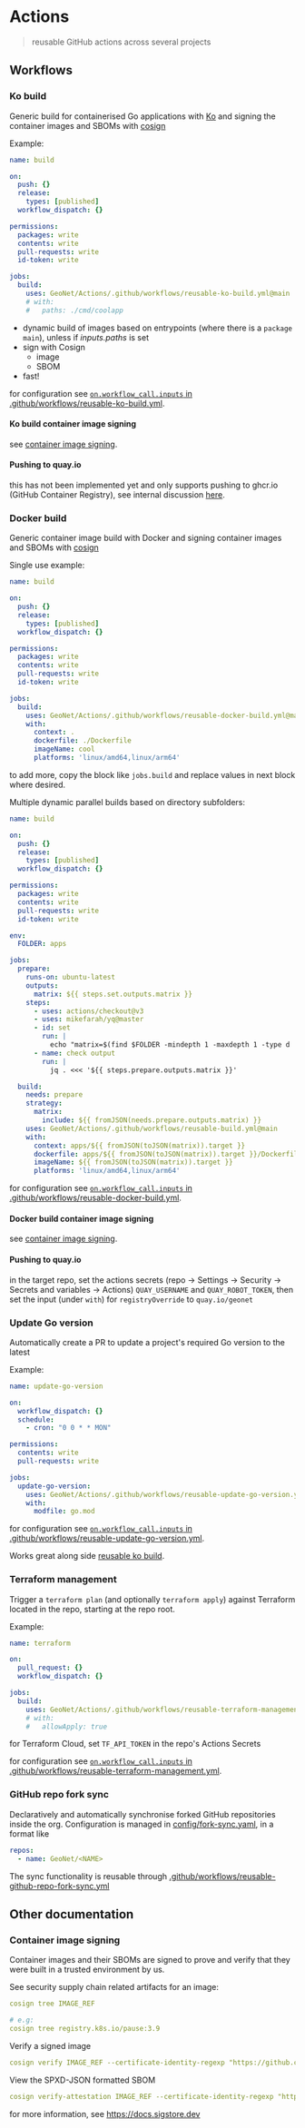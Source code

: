 # Actions

> reusable GitHub actions across several projects

## Workflows

### Ko build

Generic build for containerised Go applications with [Ko](https://ko.build) and signing the container images and SBOMs with [cosign](https://docs.sigstore.dev/cosign/overview/)

Example:
```yaml
name: build

on:
  push: {}
  release:
    types: [published]
  workflow_dispatch: {}

permissions:
  packages: write
  contents: write
  pull-requests: write
  id-token: write

jobs:
  build:
    uses: GeoNet/Actions/.github/workflows/reusable-ko-build.yml@main
    # with:
    #   paths: ./cmd/coolapp
```

- dynamic build of images based on entrypoints (where there is a `package main`), unless if _inputs.paths_ is set
- sign with Cosign
  - image
  - SBOM
- fast!

for configuration see [`on.workflow_call.inputs` in .github/workflows/reusable-ko-build.yml](.github/workflows/reusable-ko-build.yml).

#### Ko build container image signing

see [container image signing](#container-image-signing).

#### Pushing to quay.io

this has not been implemented yet and only supports pushing to ghcr.io (GitHub Container Registry), see internal discussion [here](https://github.com/GeoNet/tickets/issues/12418).

### Docker build

Generic container image build with Docker and signing container images and SBOMs with [cosign](https://docs.sigstore.dev/cosign/overview/)

Single use example:

```yaml
name: build

on:
  push: {}
  release:
    types: [published]
  workflow_dispatch: {}

permissions:
  packages: write
  contents: write
  pull-requests: write
  id-token: write

jobs:
  build:
    uses: GeoNet/Actions/.github/workflows/reusable-docker-build.yml@main
    with:
      context: .
      dockerfile: ./Dockerfile
      imageName: cool
      platforms: 'linux/amd64,linux/arm64'
```

to add more, copy the block like `jobs.build` and replace values in next block where desired.

Multiple dynamic parallel builds based on directory subfolders:

```yaml
name: build

on:
  push: {}
  release:
    types: [published]
  workflow_dispatch: {}

permissions:
  packages: write
  contents: write
  pull-requests: write
  id-token: write

env:
  FOLDER: apps

jobs:
  prepare:
    runs-on: ubuntu-latest
    outputs:
      matrix: ${{ steps.set.outputs.matrix }}
    steps:
      - uses: actions/checkout@v3
      - uses: mikefarah/yq@master
      - id: set
        run: |
          echo "matrix=$(find $FOLDER -mindepth 1 -maxdepth 1 -type d | xargs -n 1 basename | xargs | yq 'split(" ")|.[]|{"target":.}' -ojson | jq -rcM -s .)" >> $GITHUB_OUTPUT
      - name: check output
        run: |
          jq . <<< '${{ steps.prepare.outputs.matrix }}'

  build:
    needs: prepare
    strategy:
      matrix:
        include: ${{ fromJSON(needs.prepare.outputs.matrix) }}
    uses: GeoNet/Actions/.github/workflows/reusable-build.yml@main
    with:
      context: apps/${{ fromJSON(toJSON(matrix)).target }}
      dockerfile: apps/${{ fromJSON(toJSON(matrix)).target }}/Dockerfile
      imageName: ${{ fromJSON(toJSON(matrix)).target }}
      platforms: 'linux/amd64,linux/arm64'
```

for configuration see [`on.workflow_call.inputs` in .github/workflows/reusable-docker-build.yml](.github/workflows/reusable-docker-build.yml).

#### Docker build container image signing

see [container image signing](#container-image-signing).

#### Pushing to quay.io

in the target repo, set the actions secrets (repo -> Settings -> Security -> Secrets and variables -> Actions) `QUAY_USERNAME` and `QUAY_ROBOT_TOKEN`, then set the input (under `with`) for `registryOverride` to `quay.io/geonet`

### Update Go version

Automatically create a PR to update a project's required Go version to the latest

Example:

```yaml
name: update-go-version

on:
  workflow_dispatch: {}
  schedule:
    - cron: "0 0 * * MON"

permissions:
  contents: write
  pull-requests: write

jobs:
  update-go-version:
    uses: GeoNet/Actions/.github/workflows/reusable-update-go-version.yml@main
    with:
      modfile: go.mod
```

for configuration see [`on.workflow_call.inputs` in .github/workflows/reusable-update-go-version.yml](.github/workflows/reusable-update-go-version.yml).

Works great along side [reusable ko build](#ko-build).

### Terraform management

Trigger a `terraform plan` (and optionally `terraform apply`) against Terraform located in the repo, starting at the repo root.

Example:
```yaml
name: terraform

on:
  pull_request: {}
  workflow_dispatch: {}

jobs:
  build:
    uses: GeoNet/Actions/.github/workflows/reusable-terraform-management.yml@main
    # with:
    #   allowApply: true
```

for Terraform Cloud, set `TF_API_TOKEN` in the repo's Actions Secrets

for configuration see [`on.workflow_call.inputs` in .github/workflows/reusable-terraform-management.yml](.github/workflows/reusable-terraform-management.yml).

### GitHub repo fork sync

Declaratively and automatically synchronise forked GitHub repositories inside the org.
Configuration is managed in [config/fork-sync.yaml](./config/fork-sync.yml), in a format like

```yaml
repos:
  - name: GeoNet/<NAME>
```

The sync functionality is reusable through [.github/workflows/reusable-github-repo-fork-sync.yml](./.github/workflows/reusable-github-repo-fork-sync.yml)

## Other documentation

### Container image signing

Container images and their SBOMs are signed to prove and verify that they were built in a trusted environment by us.

See security supply chain related artifacts for an image:

```yaml
cosign tree IMAGE_REF

# e.g:
cosign tree registry.k8s.io/pause:3.9
```

Verify a signed image

```yaml
cosign verify IMAGE_REF --certificate-identity-regexp "https://github.com/GeoNet/Actions/.github/workflows/reusable-(docker|ko-)([-])?build.yml@refs/heads/main" --certificate-oidc-issuer "https://token.actions.githubusercontent.com"
```

View the SPXD-JSON formatted SBOM

```yaml
cosign verify-attestation IMAGE_REF --certificate-identity-regexp "https://github.com/GeoNet/Actions/.github/workflows/reusable-(docker|ko|)([-])?build.yml@refs/heads/main" --certificate-oidc-issuer "https://token.actions.githubusercontent.com" | jq -r .payload | base64 -d | jq -r .predicate.Data
```

for more information, see https://docs.sigstore.dev

